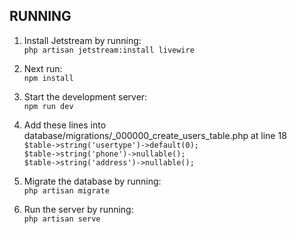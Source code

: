 ## RUNNING
1. Install Jetstream by running:
   <br>`php artisan jetstream:install livewire`<br>
2. Next run:
   <br>`npm install`<br>
3. Start the development server:
   <br>`npm run dev`<br>

4. Add these lines into database/migrations/<DATE>_000000_create_users_table.php at line 18
   <br>`$table->string('usertype')->default(0);`
   <br>`$table->string('phone')->nullable();`<br>
   `$table->string('address')->nullable();
   `<br>
5. Migrate the database by running:
   <br>`php artisan migrate`<br>

6. Run the server by running:<br>
   `php artisan serve`
